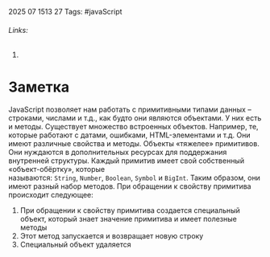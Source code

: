 2025 07 1513 27
Tags: #javaScript 
###### Links: 
1) 
# Заметка
JavaScript позволяет нам работать с примитивными типами данных – строками, числами и т.д., как будто они являются объектами. У них есть и методы. Существует множество встроенных объектов. Например, те, которые работают с датами, ошибками, HTML-элементами и т.д. Они имеют различные свойства и методы. Объекты «тяжелее» примитивов. Они нуждаются в дополнительных ресурсах для поддержания внутренней структуры. Каждый примитив имеет свой собственный «объект-обёртку», которые называются: `String`, `Number`, `Boolean`, `Symbol` и `BigInt`. Таким образом, они имеют разный набор методов. При обращении к свойству примитива происходит следующее:
1) При обращении к свойству примитива создается специальный объект, который знает значение примитива и имеет полезные методы
2) Этот метод запускается и возвращает новую строку
3) Специальный объект удаляется